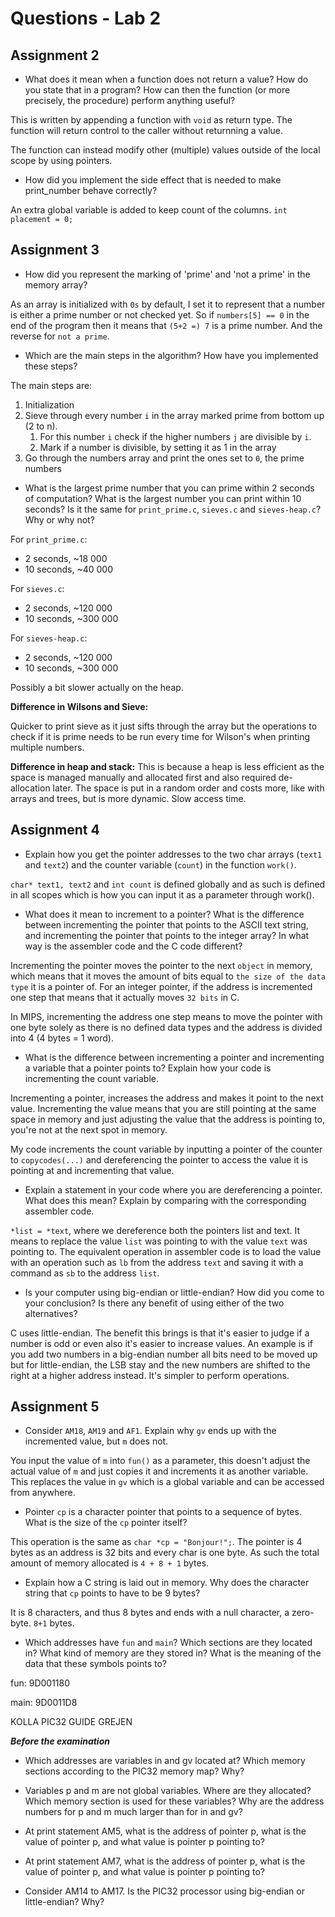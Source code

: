 # Questions - Lab 2

## Assignment 2

- What does it mean when a function does not return a value? How do you state that in a program? How can then the function (or more precisely, the procedure)  perform anything useful?

This is written by appending a function with ``void`` as return type. The function will return control to the caller without returnning a value.

The function can instead modify other (multiple) values outside of the local scope by using pointers.

- How did you implement the side effect that is needed to make print_number behave correctly?

An extra global variable is added to keep count of the columns. ``int placement = 0;`` 

## Assignment 3

- How did you represent the marking of 'prime' and 'not a prime' in the memory array?

As an array is initialized with `0s` by default, I set it to represent that a number is either a prime number or not checked yet. So if ``numbers[5] == 0`` in the end of the program then it means that ``(5+2 =) 7`` is a prime number. And the reverse for `not a prime`.

- Which are the main steps in the algorithm? How have you implemented these steps?

The main steps are:

1. Initialization
2. Sieve through every number `i` in the array marked prime from bottom up (2 to n).
   1. For this number `i` check if the higher numbers `j` are divisible by `i`. 
   2. Mark if a number is divisible, by setting it as 1 in the array
3. Go through the numbers array and print the ones set to `0`, the prime numbers

- What is the largest prime number that you can prime within 2 seconds of computation? What is the largest number you can print within 10 seconds? Is it the same for `print_prime.c`, `sieves.c` and `sieves-heap.c`? Why or why not?

For `print_prime.c`:

- 2 seconds, ~18 000
- 10 seconds, ~40 000


For `sieves.c`:

- 2 seconds, ~120 000
- 10 seconds, ~300 000

For `sieves-heap.c`:

- 2 seconds, ~120 000
- 10 seconds, ~300 000

Possibly a bit slower actually on the heap.

**Difference in Wilsons and Sieve:**

Quicker to print sieve as it just sifts through the array but the operations to check if it is prime needs to be run every time for Wilson's when printing multiple numbers.

**Difference in heap and stack:**
This is because a heap is less efficient as the space is managed manually and allocated first and also required de-allocation later. The space is put in a random order and costs more, like with arrays and trees, but is more dynamic. Slow access time.

## Assignment 4
- Explain how you get the pointer addresses to the two char arrays (`text1` and `text2`) and the counter variable (`count`) in the function `work()`.

`char* text1, text2` and `int count` is defined globally and as such is defined in all scopes which is how you can input it as a parameter through work().

- What does it mean to increment to a pointer? What is the difference between incrementing the pointer that points to the ASCII text string, and incrementing the pointer that points to the integer array? In what way is the assembler code and the C code different?

Incrementing the pointer moves the pointer to the next `object` in memory, which means that it moves the amount of bits equal to `the size of the data type` it is a pointer of. For an integer pointer, if the address is incremented one step that means that it actually moves `32 bits` in C.

In MIPS, incrementing the address one step means to move the pointer with one byte solely as there is no defined data types and the address is divided into 4 (4 bytes = 1 word).

- What is the difference between incrementing a pointer and incrementing a variable that a pointer points to? Explain how your code is incrementing the count variable.

Incrementing a pointer, increases the address and makes it point to the next value. Incrementing the value means that you are still pointing at the same space in memory and just adjusting the value that the address is pointing to, you're not at the next spot in memory.

My code increments the count variable by inputting a pointer of the counter to `copycodes(...)` and dereferencing the pointer to access the value it is pointing at and incrementing that value.

- Explain a statement in your code where you are dereferencing a pointer. What does this mean? Explain by comparing with the corresponding assembler code.

``*list = *text``, where we dereference both the pointers list and text. It means to replace the value ``list`` was pointing to with the value ``text`` was pointing to. The equivalent operation in assembler code is to load the value with an operation such as `lb` from the address ``text`` and saving it with a command as `sb` to the address ``list``.

- Is your computer using big-endian or little-endian? How did you come to your conclusion? Is there any benefit of using either of the two alternatives?

C uses little-endian. The benefit this brings is that it's easier to judge if a number is odd or even also it's easier to increase values. An example is if you add two numbers in a big-endian number all bits need to be moved up but for little-endian, the LSB stay and the new numbers are shifted to the right at a higher address instead. It's simpler to perform operations.

## Assignment 5
- Consider `AM18`, `AM19` and `AF1`. Explain why `gv` ends up with the incremented value, but `m` does not.

You input the value of `m` into `fun()` as a parameter, this doesn't adjust the actual value of `m` and just copies it and increments it as another variable. This replaces the value in `gv` which is a global variable and can be accessed from anywhere.

- Pointer `cp` is a character pointer that points to a sequence of bytes. What is the size of the `cp` pointer itself?

This operation is the same as ``char *cp = "Bonjour!";``. The pointer is 4 bytes as an address is 32 bits and every char is one byte. As such the total amount of memory allocated is ``4 + 8 + 1`` bytes. 

- Explain how a C string is laid out in memory. Why does the character string that `cp` points to have to be 9 bytes?

It is 8 characters, and thus 8 bytes and ends with a null character, a zero-byte. ``8+1`` bytes.

- Which addresses have `fun` and `main`? Which sections are they located in? What kind of memory are they stored in? What is the meaning of the data that these symbols points to? 

fun: 9D001180

main: 9D0011D8

KOLLA PIC32 GUIDE GREJEN

***Before the examination***

- Which addresses are variables in and gv located at? Which memory sections according to the PIC32 memory map? Why?

- Variables p and m are not global variables. Where are they allocated? Which memory section is used for these variables? Why are the address numbers for p and m much larger than for in and gv?

- At print statement AM5, what is the address of pointer p, what is the value of pointer p, and what value is pointer p pointing to?

- At print statement AM7, what is the address of pointer p, what is the value of pointer p, and what value is pointer p pointing to?

- Consider AM14 to AM17. Is the PIC32 processor using big-endian or little-endian? Why?
